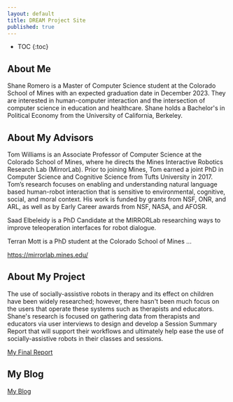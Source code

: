 ```yaml
---
layout: default
title: DREAM Project Site
published: true
---
```


* TOC
{:toc}

## About Me

Shane Romero is a Master of Computer Science student at the Colorado School of Mines with an expected graduation date in December 2023. They are interested in human-computer interaction and the intersection of computer science in education and healthcare. Shane holds a Bachelor's in Political Economy from the University of California, Berkeley. 

## About My Advisors

Tom Williams is an Associate Professor of Computer Science at the Colorado School of Mines, where he directs the Mines Interactive Robotics Research Lab (MirrorLab). Prior to joining Mines, Tom earned a joint PhD in Computer Science and Cognitive Science from Tufts University in 2017. Tom’s research focuses on enabling and understanding natural language based human-robot interaction that is sensitive to environmental, cognitive, social, and moral context. His work is funded by grants from NSF, ONR, and ARL, as well as by Early Career awards from NSF, NASA, and AFOSR.

Saad Elbeleidy is a PhD Candidate at the MIRRORLab researching ways to improve teleoperation interfaces for robot dialogue.

Terran Mott is a PhD student at the Colorado School of Mines ...

https://mirrorlab.mines.edu/

## About My Project

The use of socially-assistive robots in therapy and its effect on children have been widely researched; however, there hasn't been much focus on the users that operate these systems such as therapists and educators. Shane's research is focused on gathering data from therapists and educators via user interviews to design and develop a Session Summary Report that will support their workflows and ultimately help ease the use of socially-assistive robots in their classes and sessions. 


[My Final Report](files/finalreport.pdf)

## My Blog

[My Blog](blog.html)
